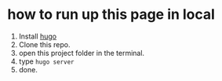 # how to run up this page in local

1. Install [hugo](https://gohugo.io/getting-started/installing/)
2. Clone this repo.
3. open this project folder in the terminal.
4. type `hugo server`
5. done.